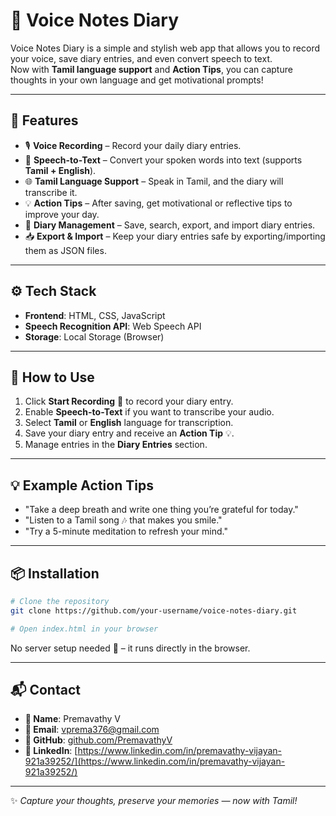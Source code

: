 # 📓 Voice Notes Diary  

Voice Notes Diary is a simple and stylish web app that allows you to record your voice, save diary entries, and even convert speech to text.  
Now with **Tamil language support** and **Action Tips**, you can capture thoughts in your own language and get motivational prompts! 

---

## 🚀 Features  

- 🎙️ **Voice Recording** – Record your daily diary entries.
- 📝 **Speech-to-Text** – Convert your spoken words into text (supports **Tamil + English**).
- 🌐 **Tamil Language Support** – Speak in Tamil, and the diary will transcribe it.
- 💡 **Action Tips** – After saving, get motivational or reflective tips to improve your day. 
- 📂 **Diary Management** – Save, search, export, and import diary entries.  
- 📥 **Export & Import** – Keep your diary entries safe by exporting/importing them as JSON files.  

---


## ⚙️ Tech Stack  

- **Frontend**: HTML, CSS, JavaScript  
- **Speech Recognition API**: Web Speech API  
- **Storage**: Local Storage (Browser)  

---

## 🔑 How to Use  

1. Click **Start Recording** 🎤 to record your diary entry.  
2. Enable **Speech-to-Text** if you want to transcribe your audio.  
3. Select **Tamil** or **English** language for transcription.  
4. Save your diary entry and receive an **Action Tip** 💡.  
5. Manage entries in the **Diary Entries** section.  

---

## 💡 Example Action Tips  

- "Take a deep breath and write one thing you’re grateful for today."  
- "Listen to a Tamil song 🎶 that makes you smile."  
- "Try a 5-minute meditation to refresh your mind."  

---

## 📦 Installation  

```bash
# Clone the repository
git clone https://github.com/your-username/voice-notes-diary.git

# Open index.html in your browser
```

No server setup needed 🚀 – it runs directly in the browser.  

---

## 📬 Contact  

- **👩 Name**: Premavathy V  
- **📧 Email**: [vprema376@gmail.com](mailto:vprema376@gmail.com)  
- **💼 GitHub**: [github.com/PremavathyV](https://github.com/PremavathyV)  
- **🔗 LinkedIn**: [https://www.linkedin.com/in/premavathy-vijayan-921a39252/](https://www.linkedin.com/in/premavathy-vijayan-921a39252/)

---

✨ *Capture your thoughts, preserve your memories — now with Tamil!*  
